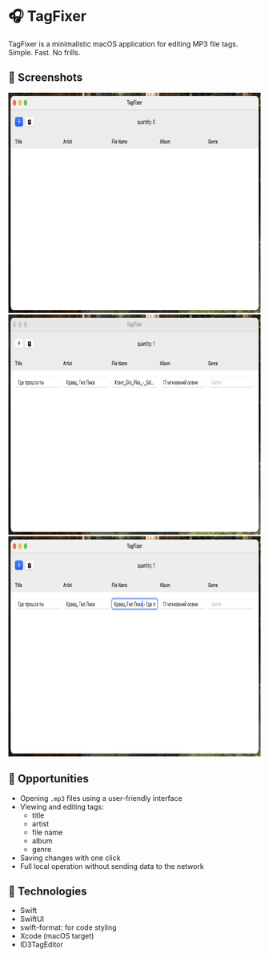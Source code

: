# 🎧 TagFixer
TagFixer is a minimalistic macOS application for editing MP3 file tags.  
Simple. Fast. No frills.

## 📸 Screenshots
<!-- <p align="center"> -->
  <img src="preview/preview1.png" alt="Light Mode" height="440" width="640"/><br>
    <img src="preview/preview2.png" alt="Light Mode Result" height="440" width="640"/><br>
  <img src="preview/previw3.png" alt="Dark Mode" height="440" width="640"/>
<!-- </p> -->

## 🔧 Opportunities
- Opening `.mp3` files using a user-friendly interface
- Viewing and editing tags:
  - title
  - artist
  - file name 
  - album 
  - genre 
- Saving changes with one click
- Full local operation without sending data to the network

## 🧰 Technologies
- Swift
- SwiftUI
- swift-format: for code styling
- Xcode (macOS target)
- ID3TagEditor
